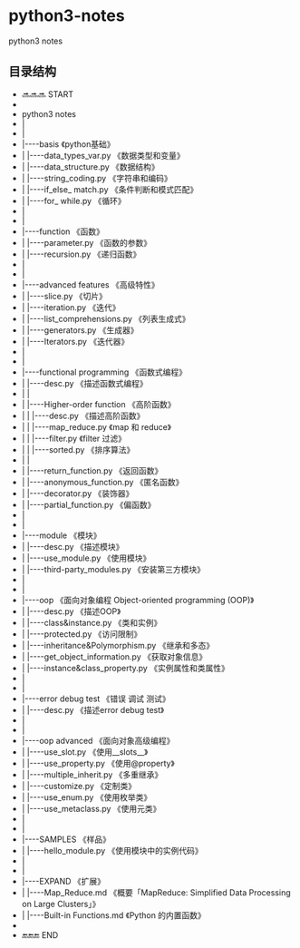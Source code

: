 # python3-notes
python3 notes

## 目录结构

* 🔜🔜🔜  START
* 
* python3 notes
* |
* |
* |----basis  《python基础》
* |    |----data_types_var.py    《数据类型和变量》
* |    |----data_structure.py    《数据结构》
* |    |----string_coding.py     《字符串和编码》
* |    |----if_else_ match.py    《条件判断和模式匹配》
* |    |----for_ while.py        《循环》
* |
* |
* |----function  《函数》
* |    |----parameter.py    《函数的参数》
* |    |----recursion.py    《递归函数》
* |
* |
* |----advanced features  《高级特性》
* |    |----slice.py                  《切片》
* |    |----iteration.py              《迭代》
* |    |----list_comprehensions.py    《列表生成式》
* |    |----generators.py             《生成器》
* |    |----Iterators.py              《迭代器》
* |
* |
* |----functional programming  《函数式编程》
* |    |----desc.py                  《描述函数式编程》
* |    |
* |    |----Higher-order function  《高阶函数》
* |    |    |----desc.py          《描述高阶函数》
* |    |    |----map_reduce.py    《map 和 reduce》
* |    |    |----filter.py        《filter 过滤》
* |    |    |----sorted.py        《排序算法》
* |    |
* |    |----return_function.py       《返回函数》
* |    |----anonymous_function.py    《匿名函数》
* |    |----decorator.py             《装饰器》
* |    |----partial_function.py      《偏函数》
* |
* |
* |----module  《模块》
* |    |----desc.py                   《描述模块》
* |    |----use_module.py             《使用模块》
* |    |----third-party_modules.py    《安装第三方模块》
* |
* |
* |----oop  《面向对象编程 Object-oriented programming (OOP)》
* |    |----desc.py                        《描述OOP》
* |    |----class&instance.py              《类和实例》
* |    |----protected.py                   《访问限制》
* |    |----inheritance&Polymorphism.py    《继承和多态》
* |    |----get_object_information.py      《获取对象信息》
* |    |----instance&class_property.py     《实例属性和类属性》
* |
* |
* |----error debug test  《错误 调试 测试》
* |    |----desc.py   《描述error debug test》
* |
* |
* |----oop advanced  《面向对象高级编程》
* |    |----use_slot.py            《使用__slots__》
* |    |----use_property.py        《使用@property》
* |    |----multiple_inherit.py    《多重继承》
* |    |----customize.py           《定制类》
* |    |----use_enum.py            《使用枚举类》
* |    |----use_metaclass.py       《使用元类》
* |
* |
* |----SAMPLES  《样品》
* |    |----hello_module.py    《使用模块中的实例代码》
* |
* |
* |----EXPAND  《扩展》
* |    |----Map_Reduce.md            《概要「MapReduce: Simplified Data Processing on Large Clusters」》
* |    |----Built-in Functions.md    《Python 的内置函数》
* 
* 🔚🔚🔚  END
